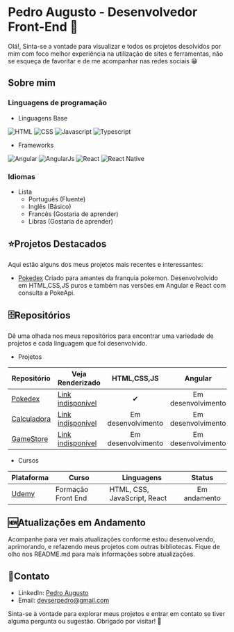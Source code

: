 # Pedro Augusto - Desenvolvedor Front-End 👋

Olá!, Sinta-se a vontade para visualizar e todos os projetos desolvidos por mim com foco melhor experiência na utilização de sites e ferramentas, não se esqueça de favoritar e de me acompanhar nas redes sociais :grin:

## Sobre mim

### Linguagens de programação

* Linguagens Base
  
![HTML](https://img.shields.io/badge/HTML5-E34F26?style=for-the-badge&logo=html5&logoColor=white)
![CSS](https://img.shields.io/badge/CSS3-1572B6?style=for-the-badge&logo=css3&logoColor=white)
![Javascript](https://img.shields.io/badge/JavaScript-323330?style=for-the-badge&logo=javascript&logoColor=F7DF1E)
![Typescript](https://img.shields.io/badge/TypeScript-007ACC?style=for-the-badge&logo=typescript&logoColor=white)

* Frameworks
  
![Angular](https://img.shields.io/badge/Angular-DD0031?style=for-the-badge&logo=angular&logoColor=white)
![AngularJs](https://img.shields.io/badge/AngularJS-E23237?style=for-the-badge&logo=angularjs&logoColor=white)
![React](https://img.shields.io/badge/React-20232A?style=for-the-badge&logo=react&logoColor=61DAFB)
![React Native](https://img.shields.io/badge/React_Native-20232A?style=for-the-badge&logo=react&logoColor=61DAFB)

### Idiomas
* Lista
    * Português (Fluente)
    * Inglês (Básico)
    * Francês (Gostaria de aprender)
    * Libras (Gostaria de aprender)

## ⭐Projetos Destacados 

Aqui estão alguns dos meus projetos mais recentes e interessantes:

* [Pokedex](https://github.com/DevPedroAugusto/Pokedex) Criado para amantes da franquia pokemon. Desenvolvolvido em HTML,CSS,JS puros e também nas versões em Angular e React com consulta a PokeApi.  

## 🗄Repositórios
Dê uma olhada nos meus repositórios para encontrar uma variedade de projetos e cada linguagem que foi desenvolvido.

* Projetos
  
| Repositório | Veja Renderizado | HTML,CSS,JS | Angular | React |
|-------------|------------------------------|:-----------:|:-------:|:-----:|
| [Pokedex](https://github.com/DevPedroAugusto/Pokedex) | [Link indisponível]() | ✔ | Em desenvolvimento  | Em desenvolvimento |
| [Calculadora](https://github.com/DevPedroAugusto/Calculadora)| [Link indisponível]() | Em desenvolvimento | Em desenvolvimento  | Em desenvolvimento |
| [GameStore](https://github.com/DevPedroAugusto/GameStore) | [Link indisponível]() | Em desenvolvimento | Em desenvolvimento  | Em desenvolvimento |

* Cursos
  
| Plataforma | Curso | Linguagens | Status | 
|------------|-------|------------|:------:|
| [Udemy](https://github.com/DevPedroAugusto/Udemy) | Formação Front End | HTML, CSS, JavaScript, React | Em andamento |

## 🆕Atualizações em Andamento 

Acompanhe para ver mais atualizações conforme estou desenvolvendo, aprimorando, e refazendo meus projetos com outras bibliotecas. Fique de olho nos README.md para mais informações sobre atualizações. 

## 📲Contato 

- LinkedIn: [Pedro Augusto](https://www.linkedin.com/in/pedroaugusto-dev/)
- Email: [devserpedro@gmail.com](https://mailto:pedro@gmail.com/)

Sinta-se à vontade para explorar meus projetos e entrar em contato se tiver alguma pergunta ou sugestão. Obrigado por visitar! 🚀

